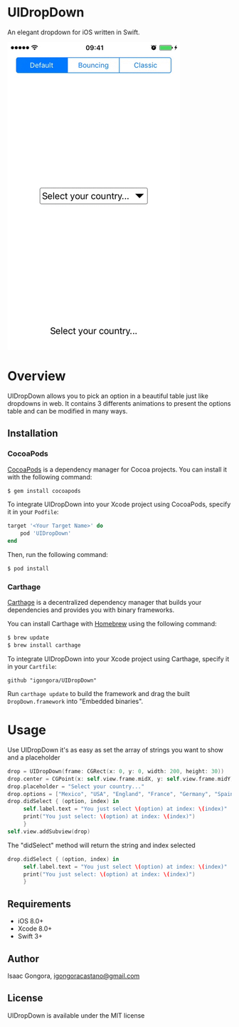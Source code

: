 # UIDropDown
An elegant dropdown for iOS written in Swift.

![](ddgif.gif)

# Overview
UIDropDown allows you to pick an option in a beautiful table just like dropdowns in web. It contains 3 differents animations to present the options table and can be modified in many ways.

## Installation

### CocoaPods

[CocoaPods](http://cocoapods.org) is a dependency manager for Cocoa projects. You can install it with the following command:

```bash
$ gem install cocoapods
```

To integrate UIDropDown into your Xcode project using CocoaPods, specify it in your `Podfile`:

```ruby
target '<Your Target Name>' do
    pod 'UIDropDown'
end
```

Then, run the following command:

```bash
$ pod install
```

### Carthage

[Carthage](https://github.com/Carthage/Carthage) is a decentralized dependency manager that builds your dependencies and provides you with binary frameworks.

You can install Carthage with [Homebrew](http://brew.sh/) using the following command:

```bash
$ brew update
$ brew install carthage
```

To integrate UIDropDown into your Xcode project using Carthage, specify it in your `Cartfile`:

```ogdl
github "igongora/UIDropDown"
```

Run `carthage update` to build the framework and drag the built `DropDown.framework` into "Embedded binaries".

# Usage
Use UIDropDown it's as easy as set the array of strings you want to show and a placeholder

```swift
drop = UIDropDown(frame: CGRect(x: 0, y: 0, width: 200, height: 30))
drop.center = CGPoint(x: self.view.frame.midX, y: self.view.frame.midY)
drop.placeholder = "Select your country..."
drop.options = ["Mexico", "USA", "England", "France", "Germany", "Spain", "Italy", "Canada"]
drop.didSelect { (option, index) in
     self.label.text = "You just select \(option) at index: \(index)"
     print("You just select: \(option) at index: \(index)")
     }
self.view.addSubview(drop) 
```

The "didSelect" method will return the string and index selected
```swift
drop.didSelect { (option, index) in
     self.label.text = "You just select \(option) at index: \(index)"
     print("You just select: \(option) at index: \(index)")
     }
```

## Requirements

- iOS 8.0+
- Xcode 8.0+
- Swift 3+

## Author

Isaac Gongora, igongoracastano@gmail.com

## License

UIDropDown is available under the MIT license
